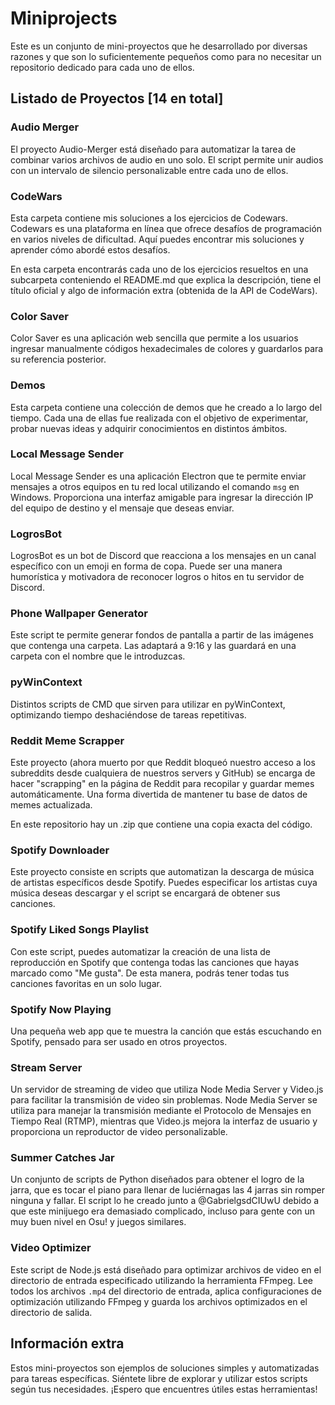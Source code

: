 # Miniprojects

Este es un conjunto de mini-proyectos que he desarrollado por diversas razones y que son lo suficientemente pequeños como para no necesitar un repositorio dedicado para cada uno de ellos.

## Listado de Proyectos [14 en total]

### Audio Merger

El proyecto Audio-Merger está diseñado para automatizar la tarea de combinar varios archivos de audio en uno solo. El script permite unir audios con un intervalo de silencio personalizable entre cada uno de ellos.

### CodeWars

Esta carpeta contiene mis soluciones a los ejercicios de Codewars. Codewars es una plataforma en línea que ofrece desafíos de programación en varios niveles de dificultad. Aquí puedes encontrar mis soluciones y aprender cómo abordé estos desafíos.

En esta carpeta encontrarás cada uno de los ejercicios resueltos en una subcarpeta conteniendo el README.md que explica la descripción, tiene el título oficial y algo de información extra (obtenida de la API de CodeWars).

### Color Saver

Color Saver es una aplicación web sencilla que permite a los usuarios ingresar manualmente códigos hexadecimales de colores y guardarlos para su referencia posterior.

### Demos

Esta carpeta contiene una colección de demos que he creado a lo largo del tiempo. Cada una de ellas fue realizada con el objetivo de experimentar, probar nuevas ideas y adquirir conocimientos en distintos ámbitos.

### Local Message Sender

Local Message Sender es una aplicación Electron que te permite enviar mensajes a otros equipos en tu red local utilizando el comando ```msg``` en Windows. Proporciona una interfaz amigable para ingresar la dirección IP del equipo de destino y el mensaje que deseas enviar.

### LogrosBot

LogrosBot es un bot de Discord que reacciona a los mensajes en un canal específico con un emoji en forma de copa. Puede ser una manera humorística y motivadora de reconocer logros o hitos en tu servidor de Discord.

### Phone Wallpaper Generator

Este script te permite generar fondos de pantalla a partir de las imágenes que contenga una carpeta. Las adaptará a 9:16 y las guardará en una carpeta con el nombre que le introduzcas.

### pyWinContext

Distintos scripts de CMD que sirven para utilizar en pyWinContext, optimizando tiempo deshaciéndose de tareas repetitivas.

### Reddit Meme Scrapper

Este proyecto (ahora muerto por que Reddit bloqueó nuestro acceso a los subreddits desde cualquiera de nuestros servers y GitHub) se encarga de hacer "scrapping" en la página de Reddit para recopilar y guardar memes automáticamente. Una forma divertida de mantener tu base de datos de memes actualizada.

En este repositorio hay un .zip que contiene una copia exacta del código.

### Spotify Downloader

Este proyecto consiste en scripts que automatizan la descarga de música de artistas específicos desde Spotify. Puedes especificar los artistas cuya música deseas descargar y el script se encargará de obtener sus canciones.

### Spotify Liked Songs Playlist

Con este script, puedes automatizar la creación de una lista de reproducción en Spotify que contenga todas las canciones que hayas marcado como "Me gusta". De esta manera, podrás tener todas tus canciones favoritas en un solo lugar.

### Spotify Now Playing

Una pequeña web app que te muestra la canción que estás escuchando en Spotify, pensado para ser usado en otros proyectos.

### Stream Server

Un servidor de streaming de video que utiliza Node Media Server y Video.js para facilitar la transmisión de video sin problemas. Node Media Server se utiliza para manejar la transmisión mediante el Protocolo de Mensajes en Tiempo Real (RTMP), mientras que Video.js mejora la interfaz de usuario y proporciona un reproductor de video personalizable.

### Summer Catches Jar

Un conjunto de scripts de Python diseñados para obtener el logro de la jarra, que es tocar el piano para llenar de luciérnagas las 4 jarras sin romper ninguna y fallar. El script lo he creado junto a @GabrielgsdCIUwU debido a que este minijuego era demasiado complicado, incluso para gente con un muy buen nivel en Osu! y juegos similares.

### Video Optimizer

Este script de Node.js está diseñado para optimizar archivos de video en el directorio de entrada especificado utilizando la herramienta FFmpeg. Lee todos los archivos `.mp4` del directorio de entrada, aplica configuraciones de optimización utilizando FFmpeg y guarda los archivos optimizados en el directorio de salida.

## Información extra

Estos mini-proyectos son ejemplos de soluciones simples y automatizadas para tareas específicas. Siéntete libre de explorar y utilizar estos scripts según tus necesidades. ¡Espero que encuentres útiles estas herramientas!
